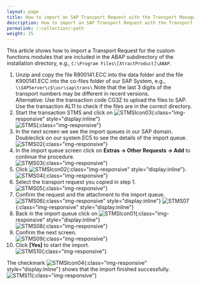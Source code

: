 ```yaml
---
layout: page
title: How to import an SAP Transport Request with the Transport Management System STMS
description: How to import an SAP Transport Request with the Transport Management System STMS
permalink: /:collection/:path
weight: 35
---
```


This article shows how to import a Transport Request for the custom functions modules that are included in the ABAP subdirectory of the installation directory, e.g., `C:\Program Files\[XtractProduct]\ABAP`.

1. Unzip and copy the file R900141.ECC into the data folder and the file K900141.ECC into the co-files folder of our SAP System, e.g., `\\SAPServer\c$\usr\sap\trans\`
Note that the last 3 digits of the transport numbers may be different in recent versions.<br>
Alternative: Use the transaction code CG3Z to upload the files to SAP. Use the transaction AL11 to check if the files are in the correct directory.
2. Start the transaction STMS and click on ![STMSIcon03](/img/contents/STMSIcon03.png){:class="img-responsive" style="display:inline"}<br>
![STMS](/img/contents/STMS.png){:class="img-responsive"}
3. In the next screen we see the import queues in our SAP domain. Doubleclick on our system EC5 to see the details of the import queue. <br>
![STMS02](/img/contents/STMS02.png){:class="img-responsive"}
4. In the import queue screen click on **Extras -> Other Requests -> Add** to continue the procedure.<br>
![STMS03](/img/contents/STMS03.png){:class="img-responsive"}
5. Click  ![STMSIcon02](/img/contents/STMSIcon02.png){:class="img-responsive" style="display:inline"}.<br>
![STMS04](/img/contents/STMS04.png){:class="img-responsive"}
6. Select the transport request you copied in step 1.<br>
![STMS05](/img/contents/STMS05.png){:class="img-responsive"}
7. Confirm the request and the attachment to the import queue.<br>
![STMS06](/img/contents/STMS06.png){:class="img-responsive" style="display:inline"}
![STMS07](/img/contents/STMS07.png){:class="img-responsive" style="display:inline"}
8. Back in the import queue click on ![STMSIcon01](/img/contents/STMSIcon01.png){:class="img-responsive" style="display:inline"}<br>
![STMS08](/img/contents/STMS08.png){:class="img-responsive"}
9. Confirm the next screen.<br>
![STMS09](/img/contents/STMS09.png){:class="img-responsive"}
10. Click **[Yes]** to start the import.<br>
![STMS10](/img/contents/STMS10.png){:class="img-responsive"}

The checkmark ![STMSIcon04](/img/contents/STMSIcon04.png){:class="img-responsive" style="display:inline"} shows that the import finished successfully.<br>
![STMS11](/img/contents/STMS11.png){:class="img-responsive"}
